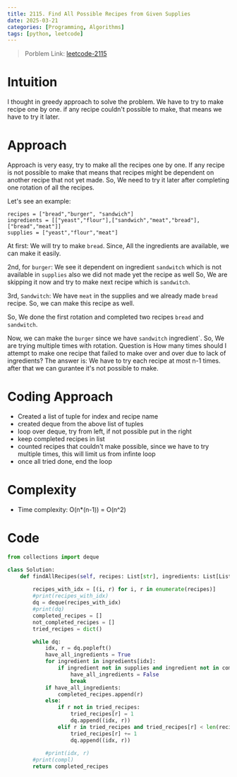 ```yaml
---
title: 2115. Find All Possible Recipes from Given Supplies
date: 2025-03-21
categories: [Programming, Algorithms]
tags: [python, leetcode]
---
```



> Porblem Link: [leetcode-2115](https://leetcode.com/problems/find-all-possible-recipes-from-given-supplies/)

# Intuition
<!-- Describe your first thoughts on how to solve this problem. -->
I thought in greedy approach to solve the problem. We have to try to make recipe one by one. if any recipe couldn't possible to make, that means we have to try it later. 

# Approach
<!-- Describe your approach to solving the problem. -->
Approach is very easy, try to make all the recipes one by one. If any recipe is not possible to make that means that recipes might be dependent on another recipe that not yet made. So, We need to try it later after completing one rotation of all the recipes. 

Let's see an example:

```
recipes = ["bread","burger", "sandwich"]
ingredients = [["yeast","flour"],["sandwich","meat","bread"],["bread","meat"]]
supplies = ["yeast","flour","meat"]
```



At first: We will try to make `bread`. Since, All the ingredients are available, we can make it easily. 

2nd, for `burger`: We see it dependent on ingredient `sandwitch` which is not available in `supplies` also we did not made yet the recipe as well So, We are skipping it now and try to make next recipe which is `sandwitch`. 

3rd, `Sandwitch`: We have `meat` in the supplies and we already made `bread` recipe. So, we can make this recipe as well. 

So, We done the first rotation and completed two recipes `bread` and `sandwitch`. 


Now, we can make the `burger` since we have `sandwitch` ingredient`. 
So, We are trying multiple times with rotation. Question is How many times should I attempt to make one recipe that failed to make over and over due to lack of ingredients? The answer is: We have to try each recipe at most n-1 times. after that we can gurantee it's not possible to make. 

# Coding Approach

- Created a list of tuple for index and recipe name
- created deque from the above list of tuples
- loop over deque, try from left, if not possible put in the right
- keep completed recipes in list
- counted recipes that couldn't make possible, since we have to try multiple times, this will limit us from infinte loop
- once all tried done, end the loop


# Complexity
- Time complexity: O(n*(n-1)) = O(n^2)

# Code

```python
from collections import deque

class Solution:
    def findAllRecipes(self, recipes: List[str], ingredients: List[List[str]], supplies: List[str]) -> List[str]:
        
        recipes_with_idx = [(i, r) for i, r in enumerate(recipes)]
        #print(recipes_with_idx)
        dq = deque(recipes_with_idx)
        #print(dq)
        completed_recipes = []
        not_completed_recipes = []
        tried_recipes = dict()

        while dq:
            idx, r = dq.popleft()
            have_all_ingredients = True
            for ingredient in ingredients[idx]:
                if ingredient not in supplies and ingredient not in completed_recipes:
                    have_all_ingredients = False
                    break
            if have_all_ingredients:
                completed_recipes.append(r)
            else:
                if r not in tried_recipes:
                    tried_recipes[r] = 1
                    dq.append((idx, r))
                elif r in tried_recipes and tried_recipes[r] < len(recipes)-1:
                    tried_recipes[r] += 1
                    dq.append((idx, r))
            
            #print(idx, r)
        #print(compl)
        return completed_recipes
```